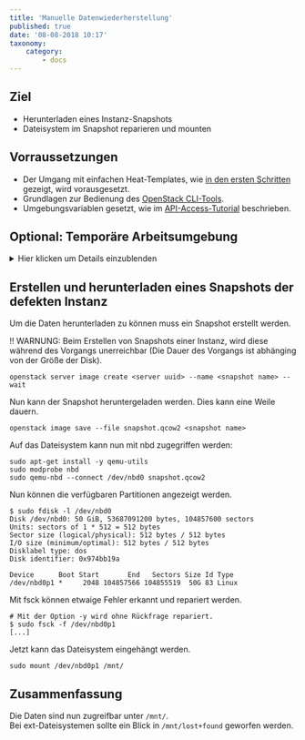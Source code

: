 ```yaml
---
title: 'Manuelle Datenwiederherstellung'
published: true
date: '08-08-2018 10:17'
taxonomy:
    category:
        - docs
---
```


## Ziel

* Herunterladen eines Instanz-Snapshots
* Dateisystem im Snapshot reparieren und mounten

## Vorraussetzungen

* Der Umgang mit einfachen Heat-Templates, wie [in den ersten Schritten](../../02.Tutorials/01.firststeps/docs.en.md) gezeigt, wird vorausgesetzt.
* Grundlagen zur Bedienung des [OpenStack CLI-Tools](../../03.Howtos/02.openstack-cli/docs.en.md).
* Umgebungsvariablen gesetzt, wie im [API-Access-Tutorial](../../02.Tutorials/02.api-access/docs.en.md) beschrieben.

## Optional: Temporäre Arbeitsumgebung

<details/>
<summary>Hier klicken um Details einzublenden</summary>

### Temporäre Arbeitsumgebung

Für dieses Tutorial benötigen wir eine *Linux-Umgebung* mit OpenStack Client. Sollte diese noch nicht vorhanden sein, kann sie mit folgenden Kommandos erstellt werden:

```shell
wget https://raw.githubusercontent.com/syseleven/heat-examples/master/kickstart/kickstart.yaml
...
openstack stack create -t kickstart.yaml --parameter key_name=<ssh key name> <stack name> --wait
...
```

Nun müssen wir uns zur erstellten Instanz verbinden.

```shell
ssh syseleven@<server-ip>
```

Alle folgenden Kommandos werden hier ausgeführt.

Wir benötigen auch die OpenStack Zugangsdaten (openrc-Datei).
Diese kann [hier](https://dashboard.cloud.syseleven.net/horizon/project/access_and_security/api_access/openrc/) heruntergeladen werden.

```shell
source openrc
```

</details>

## Erstellen und herunterladen eines Snapshots der defekten Instanz

Um die Daten herunterladen zu können muss ein Snapshot erstellt werden.

!! WARNUNG: Beim Erstellen von Snapshots einer Instanz, wird diese während des Vorgangs unerreichbar (Die Dauer des Vorgangs ist abhänging von der Größe der Disk).

```shell
openstack server image create <server uuid> --name <snapshot name> --wait
```

Nun kann der Snapshot heruntergeladen werden. Dies kann eine Weile dauern.

```shell
openstack image save --file snapshot.qcow2 <snapshot name>
```

Auf das Dateisystem kann nun mit nbd zugegriffen werden:

```shell
sudo apt-get install -y qemu-utils
sudo modprobe nbd
sudo qemu-nbd --connect /dev/nbd0 snapshot.qcow2
```

Nun können die verfügbaren Partitionen angezeigt werden.

```shell
$ sudo fdisk -l /dev/nbd0
Disk /dev/nbd0: 50 GiB, 53687091200 bytes, 104857600 sectors
Units: sectors of 1 * 512 = 512 bytes
Sector size (logical/physical): 512 bytes / 512 bytes
I/O size (minimum/optimal): 512 bytes / 512 bytes
Disklabel type: dos
Disk identifier: 0x974bb19a

Device      Boot Start       End   Sectors Size Id Type
/dev/nbd0p1 *     2048 104857566 104855519  50G 83 Linux
```

Mit fsck können etwaige Fehler erkannt und repariert werden.

```shell
# Mit der Option -y wird ohne Rückfrage repariert.
$ sudo fsck -f /dev/nbd0p1
[...]
```

Jetzt kann das Dateisystem eingehängt werden.

```shell
sudo mount /dev/nbd0p1 /mnt/
```

## Zusammenfassung

Die Daten sind nun zugreifbar unter `/mnt/`.  
Bei ext-Dateisystemen sollte ein Blick in `/mnt/lost+found` geworfen werden.
